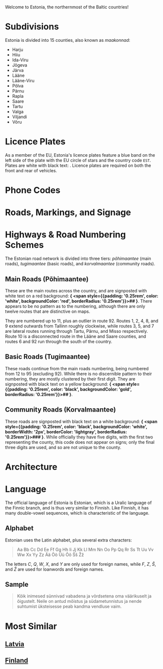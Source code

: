 Welcome to Estonia, the northernmost of the Baltic countries!

# Subdivisions

Estonia is divided into 15 counties, also known as _maakonnad_:

- Harju
- Hiiu
- Ida-Viru
- Jõgeva
- Järva
- Lääne
- Lääne-Viru
- Põlva
- Pärnu
- Rapla
- Saare
- Tartu
- Valga
- Viljandi
- Võru

<CountryMap code="EST" scale="7000" />

# Licence Plates

As a member of the EU, Estonia's licence plates feature a blue band on the left side of the plate with the EU circle of stars and the country code `EST`. Plates are white with black text: <LicencePlate style="eu" code="EST" format="123 ABC"/>. Licence plates are required on both the front and rear of vehicles.

# Phone Codes

# Roads, Markings, and Signage

# Highways & Road Numbering Schemes

The Estonian road network is divided into three tiers: _põhimaantee_ (main roads), _tugimaantee_ (basic roads), and _korvalmaantee_ (community roads).

## Main Roads (Põhimaantee)

These are the main routes across the country, and are signposted with white text on a red background: **{
<span style={{padding: '0.25rem', color: 'white', backgroundColor: 'red', borderRadius: '0.25rem'}}>##</span>
}**. There appears to be no pattern as to the numbering, although there are only twelve routes that are distinctive on maps.

They are numbered up to 11, plus an outlier in route 92. Routes 1, 2, 4, 8, and 9 extend outwards from Tallinn roughly clockwise, while routes 3, 5, and 7 are lateral routes running through Tartu, Pärnu, and Misso respectively. Route 10 is a disconnected route in the Lääne and Saare counties, and routes 6 and 92 run through the south of the country.

## Basic Roads (Tugimaantee)

These roads continue from the main roads numbering, being numbered from 12 to 95 (excluding 92). While there is no discernible pattern to their numbering, they are mostly clustered by their first digit. They are signposted with black text on a yellow background: **{
<span style={{padding: '0.25rem', color: 'black', backgroundColor: 'gold', borderRadius: '0.25rem'}}>##</span>
}**.

## Community Roads (Korvalmaantee)

These roads are signposted with black text on a white background: **{
<span style={{padding: '0.25rem', color: 'black', backgroundColor: 'white', borderWidth: '2px', borderColor: 'lightgray', borderRadius: '0.25rem'}}>###</span>
}**. While officially they have five digits, with the first two representing the county, this code does not appear on signs; only the final three digits are used, and so are not unique to the county.

# Architecture

# Language

The official language of Estonia is Estonian, which is a Uralic language of the Finnic branch, and is thus very similar to Finnish. Like Finnish, it has many double-vowel sequences, which is characteristic of the language.

## Alphabet

Estonian uses the Latin alphabet, plus several extra characters:

> Aa Bb Cc Dd Ee Ff Gg Hh Ii Jj Kk Ll Mm Nn Oo Pp Qq Rr Ss Tt Uu Vv Ww Xx Yy Zz Ää Öö Üü Õõ Šš Žž

The letters _C_, _Q_, _W_, _X_, and _Y_ are only used for foreign names, while _F_, _Z_, _Š_, and _Ž_ are used for loanwords and foreign names.

## Sample

> Kõik inimesed sünnivad vabadena ja võrdsetena oma väärikuselt ja õigustelt. Neile on antud mõistus ja südametunnistus ja nende suhtumist üksteisesse peab kandma vendluse vaim.

# Most Similar

## [Latvia](/countries/LVA)

## [Finland](/countries/FIN)
